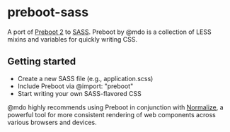 preboot-sass
============

A port of [Preboot 2](https://github.com/mdo/preboot) to [SASS](http://sass-lang.com). Preboot by @mdo is a collection of LESS mixins and variables for quickly writing CSS.

## Getting started

* Create a new SASS file (e.g., application.scss)
* Include Preboot via @import: "preboot"
* Start writing your own SASS-flavored CSS

@mdo highly recommends using Preboot in conjunction with [Normalize](http://necolas.github.com/normalize.css), a powerful tool for more consistent rendering of web components across various browsers and devices.